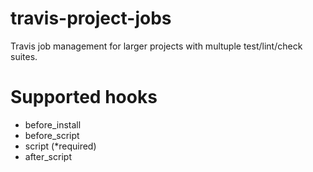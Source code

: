 travis-project-jobs
===================

Travis job management for larger projects with multuple test/lint/check suites.

# Supported hooks

- before_install
- before_script
- script (*required)
- after_script

